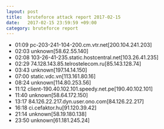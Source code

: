 ```yaml
---
layout: post
title:  bruteforce attack report 2017-02-15
date:   2017-02-15 23:59:59 +09:00
category: bruteforce report
---
```


* 01:09 pc-203-241-104-200.cm.vtr.net[200.104.241.203]
* 02:03 unknown[58.62.55.140]
* 02:08 103-26-41-235.static.hostcentral.net[103.26.41.235]
* 02:29 74.128.143.85.telrostelecom.ru[85.143.128.74]
* 03:43 unknown[197.14.14.150]
* 07:00 static.vdc.vn[113.161.80.16]
* 08:24 unknown[114.80.253.56]
* 11:12 client-190.40.102.101.speedy.net.pe[190.40.102.101]
* 11:40 unknown[58.64.172.150]
* 13:17 84.126.22.217.dyn.user.ono.com[84.126.22.217]
* 16:18 ci.cefaktor.hu[91.120.39.42]
* 21:14 unknown[58.19.180.138]
* 23:50 unknown[61.181.245.24]
